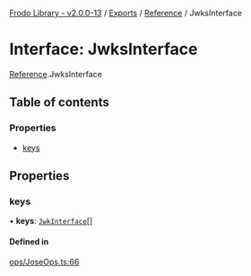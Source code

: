[Frodo Library - v2.0.0-13](../README.md) / [Exports](../modules.md) / [Reference](../modules/Reference.md) / JwksInterface

# Interface: JwksInterface

[Reference](../modules/Reference.md).JwksInterface

## Table of contents

### Properties

- [keys](Reference.JwksInterface.md#keys)

## Properties

### keys

• **keys**: [`JwkInterface`](Reference.JwkInterface.md)[]

#### Defined in

[ops/JoseOps.ts:66](https://github.com/vscheuber/frodo-lib/blob/114bd67/src/ops/JoseOps.ts#L66)
